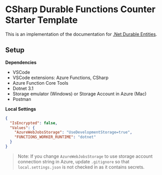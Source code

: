 # CSharp Durable Functions Counter Starter Template

This is an implementation of the documentation for [.Net Durable Entities](https://docs.microsoft.com/en-us/azure/azure-functions/durable/durable-functions-dotnet-entities#accessing-entities-through-interfaces).

## Setup

**Dependencies**
 - VSCode
 - VSCode extensions: Azure Functions, CSharp
 - Azure Function Core Tools
 - Dotnet 3.1
 - Storage emulator (Windows) or Storage Account in Azure (Mac)
 - Postman

**Local Settings**

```json
{
  "IsEncrypted": false,
  "Values": {
    "AzureWebJobsStorage": "UseDevelopmentStorage=true",
    "FUNCTIONS_WORKER_RUNTIME": "dotnet"
  }
}
```

> Note: If you change `AzureWebJobsStorage` to use storage account connection string in Azure, update `.gitignore` so that `local.settings.json` is not checked in as it contains secrets.